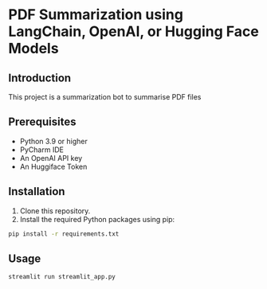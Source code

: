 # PDF Summarization using LangChain, OpenAI, or Hugging Face Models

## Introduction
This project is a summarization bot to summarise PDF files

## Prerequisites
- Python 3.9 or higher
- PyCharm IDE
- An OpenAI API key
- An Huggiface Token

## Installation

1. Clone this repository.
2. Install the required Python packages using pip:

```bash
pip install -r requirements.txt
```

## Usage
```bash
streamlit run streamlit_app.py
```
